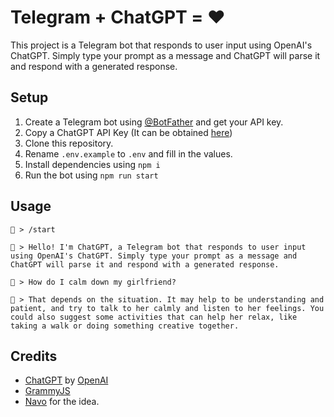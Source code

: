 # Telegram + ChatGPT = ❤️
This project is a Telegram bot that responds to user input using OpenAI's ChatGPT. Simply type your prompt as a message and ChatGPT will parse it and respond with a generated response.

## Setup
1. Create a Telegram bot using [@BotFather](https://t.me/BotFather) and get your API key.
2. Copy a ChatGPT API Key (It can be obtained [here](https://platform.openai.com/account/api-keys)) 
3. Clone this repository.
4. Rename `.env.example` to `.env` and fill in the values.
5. Install dependencies using `npm i`
6. Run the bot using `npm run start`

## Usage

```
🧑 > /start

🤖 > Hello! I'm ChatGPT, a Telegram bot that responds to user input using OpenAI's ChatGPT. Simply type your prompt as a message and ChatGPT will parse it and respond with a generated response.

🧑 > How do I calm down my girlfriend?

🤖 > That depends on the situation. It may help to be understanding and patient, and try to talk to her calmly and listen to her feelings. You could also suggest some activities that can help her relax, like taking a walk or doing something creative together.
```

## Credits
- [ChatGPT](https://chat.openai.com/) by [OpenAI](https://openai.com/)
- [GrammyJS](https://grammy.dev/)
- [Navo](https://github.com/navopw) for the idea.